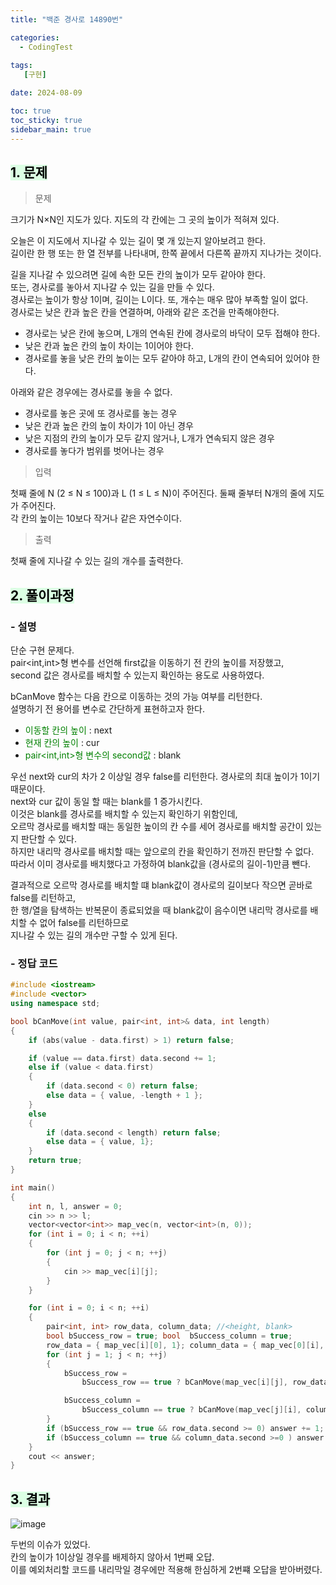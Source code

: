 ```yaml
---
title: "백준 경사로 14890번"

categories:
  - CodingTest
 
tags:
   [구현]

date: 2024-08-09

toc: true
toc_sticky: true
sidebar_main: true
---
```


## <mark style = "background-color : #dcffe4">1. 문제

> 문제

크기가 N×N인 지도가 있다. 지도의 각 칸에는 그 곳의 높이가 적혀져 있다.

오늘은 이 지도에서 지나갈 수 있는 길이 몇 개 있는지 알아보려고 한다. <br>
길이란 한 행 또는 한 열 전부를 나타내며, 한쪽 끝에서 다른쪽 끝까지 지나가는 것이다.

길을 지나갈 수 있으려면 길에 속한 모든 칸의 높이가 모두 같아야 한다. <br>
또는, 경사로를 놓아서 지나갈 수 있는 길을 만들 수 있다. <br>
경사로는 높이가 항상 1이며, 길이는 L이다. 또, 개수는 매우 많아 부족할 일이 없다. <br>
경사로는 낮은 칸과 높은 칸을 연결하며, 아래와 같은 조건을 만족해야한다.

- 경사로는 낮은 칸에 놓으며, L개의 연속된 칸에 경사로의 바닥이 모두 접해야 한다.
- 낮은 칸과 높은 칸의 높이 차이는 1이어야 한다.
- 경사로를 놓을 낮은 칸의 높이는 모두 같아야 하고, L개의 칸이 연속되어 있어야 한다.

아래와 같은 경우에는 경사로를 놓을 수 없다.

- 경사로를 놓은 곳에 또 경사로를 놓는 경우
- 낮은 칸과 높은 칸의 높이 차이가 1이 아닌 경우
- 낮은 지점의 칸의 높이가 모두 같지 않거나, L개가 연속되지 않은 경우
- 경사로를 놓다가 범위를 벗어나는 경우

> 입력

첫째 줄에 N (2 ≤ N ≤ 100)과 L (1 ≤ L ≤ N)이 주어진다. 둘째 줄부터 N개의 줄에 지도가 주어진다. <br>각 칸의 높이는 10보다 작거나 같은 자연수이다.

> 출력

첫째 줄에 지나갈 수 있는 길의 개수를 출력한다.


## <mark style = "background-color : #dcffe4">2. 풀이과정 

### - **설명**

단순 구현 문제다.<br>
pair<int,int>형 변수를 선언해 first값을 이동하기 전 칸의 높이를 저장했고, <br>
second 값은 경사로를 배치할 수 있는지 확인하는 용도로 사용하였다.<br>

bCanMove 함수는 다음 칸으로 이동하는 것의 가능 여부를 리턴한다.<br>
설명하기 전 용어를 변수로 간단하게 표현하고자 한다.<br>

- <font color= 'green'>이동할 칸의 높이</font> : next 
- <font color= 'green'>현재 칸의 높이</font> : cur 
- <font color= 'green'>pair<int,int>형 변수의 second값</font> : blank

우선 next와 cur의 차가 2 이상일 경우 false를 리턴한다. 경사로의 최대 높이가 1이기 때문이다.<br>
next와 cur 값이 동일 할 때는 blank를 1 증가시킨다.<br>
이것은 blank를 경사로를 배치할 수 있는지 확인하기 위함인데, <br>
오르막 경사로를 배치할 때는 동일한 높이의 칸 수를 세어 경사로를 배치할 공간이 있는지 판단할 수 있다.<br>
하지만 내리막 경사로를 배치할 때는 앞으로의 칸을 확인하기 전까진 판단할 수 없다.<br>
따라서 이미 경사로를 배치했다고 가정하여 blank값을 (경사로의 길이-1)만큼 뺀다.<br>

결과적으로 오르막 경사로를 배치할 떄 blank값이 경사로의 길이보다 작으면 곧바로 false를 리턴하고,<br>
한 행/열을 탐색하는 반복문이 종료되었을 때 blank값이 음수이면 내리막 경사로를 배치할 수 없어 false를 리턴하므로 <br> 지나갈 수 있는 길의 개수만 구할 수 있게 된다.

### - **정답 코드**

```c++
#include <iostream>
#include <vector>
using namespace std;

bool bCanMove(int value, pair<int, int>& data, int length)
{	
	if (abs(value - data.first) > 1) return false;

	if (value == data.first) data.second += 1;
	else if (value < data.first)
	{
		if (data.second < 0) return false;
		else data = { value, -length + 1 };
	}
	else
	{
		if (data.second < length) return false;
		else data = { value, 1};
	}
	return true;
}

int main()
{
	int n, l, answer = 0;
	cin >> n >> l;
	vector<vector<int>> map_vec(n, vector<int>(n, 0));
	for (int i = 0; i < n; ++i)
	{
		for (int j = 0; j < n; ++j)
		{
			cin >> map_vec[i][j];
		}
	}

	for (int i = 0; i < n; ++i)
	{
		pair<int, int> row_data, column_data; //<height, blank>
		bool bSuccess_row = true; bool  bSuccess_column = true;
		row_data = { map_vec[i][0], 1}; column_data = { map_vec[0][i], 1};
		for (int j = 1; j < n; ++j)
		{
			bSuccess_row = 
				bSuccess_row == true ? bCanMove(map_vec[i][j], row_data, l) : false;

			bSuccess_column =
				bSuccess_column == true ? bCanMove(map_vec[j][i], column_data, l) : false;
		}
		if (bSuccess_row == true && row_data.second >= 0) answer += 1;
		if (bSuccess_column == true && column_data.second >=0 ) answer += 1;
	}
	cout << answer;
}
```

## <mark style = "background-color : #dcffe4"> 3. 결과
![image](https://github.com/user-attachments/assets/0deb7ca7-a851-4109-bf3a-8aaa1e1a4e3e)

두번의 이슈가 있었다.<br>
칸의 높이가 1이상일 경우를 배제하지 않아서 1번째 오답.<br>
이를 예외처리할 코드를 내리막일 경우에만 적용해 한심하게 2번쨰 오답을 받아버렸다. 